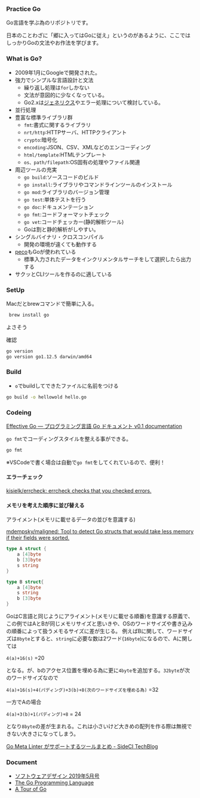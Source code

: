 ### Practice Go

Go言語を学ぶ為のリポジトリです。

日本のことわざに「郷に入ってはGoに従え」というのがあるように、ここではしっかりGoの文法やお作法を学びます。

### What is Go?

- 2009年1月にGoogleで開発された。
- 強力でシンプルな言語設計と文法
  - 繰り返し処理は`for`しかない
  - 文法が意図的に少なくなっている。
  - Go2.xは[ジェネリクス](https://www.sejuku.net/blog/22699)やエラー処理について検討している。
- 並行処理
- 豊富な標準ライブラリ群
  - `fmt`:書式に関するライブラリ
  - `nrt/http`:HTTPサーバ、HTTPクライアント
  - `crypto`:暗号化
  - `encoding`:JSON、CSV、XMLなどのエンコーディング
  - `html/template`:HTMLテンプレート
  - `os、path/filepath`:OS固有の処理やファイル関連
- 周辺ツールの充実
  - `go build`:ソースコードのビルド
  - `go install`:ライブラリやコマンドラインツールのインストール
  - `go mod`:ライブラリのバージョン管理
  - `go test`:単体テストを行う
  - `go doc`:ドキュメンテーション
  - `go fmt`:コードフォーマットチェック
  - `go vet`:コードチェッカー(静的解析ツール)
  - Goは割と静的解析がしやすい。
- シングルバイナリ・クロスコンパイル
  - 開発の環境が違くても動作する
- [peco](https://github.com/peco/peco)もGoが使われている
  - 標準入力されたデータをインクリメンタルサーチをして選択したら出力する
- サクッとCLIツールを作るのに適している

### SetUp

Macだとbrewコマンドで簡単に入る。

```sh
 brew install go
```

よさそう

確認

```sh
go version
go version go1.12.5 darwin/amd64
```

### Build

- `o`でbuildしてできたファイルに名前をつける

```sh
go build -o hellowold hello.go
```

### Codeing

[Effective Go — プログラミング言語 Go ドキュメント v0.1 documentation](http://go.shibu.jp/effective_go.html)

`go fmt`でコーディングスタイルを整える事ができる。

```sh
go fmt
```
※VSCodeで書く場合は自動で`go fmt`をしてくれているので、便利！

#### エラーチェック

[kisielk/errcheck: errcheck checks that you checked errors.](https://github.com/kisielk/errcheck)

#### メモリを考えた順序に並び替える

アライメント(メモリに載せるデータの並びを意識する)

[mdempsky/maligned: Tool to detect Go structs that would take less memory if their fields were sorted.](https://github.com/mdempsky/maligned)


```go
type A struct {
    a [4]byte
    b [3]byte
    s string
}

type B struct{
    a [4]byte
    s string
    b [3]byte
}
````

GoはC言語と同じようにアライメント(メモリに載せる順番)を意識する原義で、この例ではAとBが同じメモリサイズと思いきや、OSのワードサイズや書き込みの順番によって扱うメモるサイズに差が生じる。
例えばBに関して、ワードサイズは`8byte`とすると、`string`に必要な数は2ワード(`16byte`)になるので、Aに関しては

`4(a)+16(s)` =20

となる。が、bのアクセス位置を埋める為に更に`4byte`を追加する。`32byte`が次のワードサイズなので

`4(a)+16(s)+4(パディング)+3(b)+8(次のワードサイズを埋める為)` =32

一方でAの場合

`4(a)+3(b)+1(パディング)+8` = 24

となり`8byte`の差が生まれる。これは小さいけど大きめの配列を作る際は無視できない大きさになってしまう。

[Go Meta Linter がサポートするツールまとめ - SideCI TechBlog](http://tech.sideci.com/entry/2017/01/10/110000)

### Document

- [ソフトウェアデザイン 2019年5月号](https://booklog.jp/item/1/B07PZN49RW)
- [The Go Programming Language](https://golang.org/#)
- [A Tour of Go](https://go-tour-jp.appspot.com/welcome/1)

